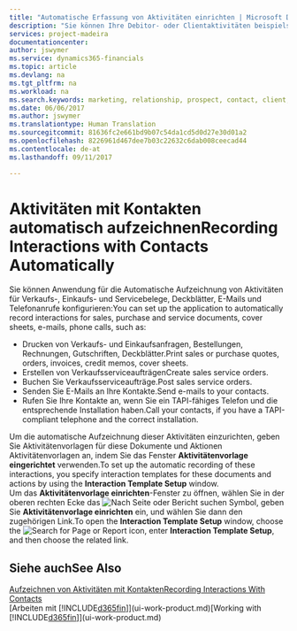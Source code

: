 ```yaml
---
title: "Automatische Erfassung von Aktivitäten einrichten | Microsoft Docs"
description: "Sie können Ihre Debitor- oder Clientaktivitäten beispielsweise Verkaufs-, Einkaufs- und Servicebelege oder Telefongespräche automatisch speichern."
services: project-madeira
documentationcenter: 
author: jswymer
ms.service: dynamics365-financials
ms.topic: article
ms.devlang: na
ms.tgt_pltfrm: na
ms.workload: na
ms.search.keywords: marketing, relationship, prospect, contact, client, customer
ms.date: 06/06/2017
ms.author: jswymer
ms.translationtype: Human Translation
ms.sourcegitcommit: 81636fc2e661bd9b07c54da1cd5d0d27e30d01a2
ms.openlocfilehash: 8226961d467dee7b03c22632c6dab008ceecad44
ms.contentlocale: de-at
ms.lasthandoff: 09/11/2017

---
```

# <a name="recording-interactions-with-contacts-automatically"></a><span data-ttu-id="62d82-103">Aktivitäten mit Kontakten automatisch aufzeichnen</span><span class="sxs-lookup"><span data-stu-id="62d82-103">Recording Interactions with Contacts Automatically</span></span>
<span data-ttu-id="62d82-104">Sie können Anwendung für die Automatische Aufzeichnung von Aktivitäten für Verkaufs-, Einkaufs- und Servicebelege, Deckblätter, E-Mails und Telefonanrufe konfigurieren:</span><span class="sxs-lookup"><span data-stu-id="62d82-104">You can set up the application to automatically record interactions for sales, purchase and service documents, cover sheets, e-mails, phone calls, such as:</span></span>

* <span data-ttu-id="62d82-105">Drucken von Verkaufs- und Einkaufsanfragen, Bestellungen, Rechnungen, Gutschriften, Deckblätter.</span><span class="sxs-lookup"><span data-stu-id="62d82-105">Print sales or purchase quotes, orders, invoices, credit memos, cover sheets.</span></span>
* <span data-ttu-id="62d82-106">Erstellen von Verkaufsserviceaufträgen</span><span class="sxs-lookup"><span data-stu-id="62d82-106">Create sales service orders.</span></span>
* <span data-ttu-id="62d82-107">Buchen Sie Verkaufsserviceaufträge.</span><span class="sxs-lookup"><span data-stu-id="62d82-107">Post sales service orders.</span></span>
* <span data-ttu-id="62d82-108">Senden Sie E-Mails an Ihre Kontakte.</span><span class="sxs-lookup"><span data-stu-id="62d82-108">Send e-mails to your contacts.</span></span>
* <span data-ttu-id="62d82-109">Rufen Sie Ihre Kontakte an, wenn Sie ein TAPI-fähiges Telefon und die entsprechende Installation haben.</span><span class="sxs-lookup"><span data-stu-id="62d82-109">Call your contacts, if you have a TAPI-compliant telephone and the correct installation.</span></span>

<span data-ttu-id="62d82-110">Um die automatische Aufzeichnung dieser Aktivitäten einzurichten, geben Sie Aktivitätenvorlagen für diese Dokumente und Aktionen Aktivitätenvorlagen an, indem Sie das Fenster **Aktivitätenvorlage eingerichtet** verwenden.</span><span class="sxs-lookup"><span data-stu-id="62d82-110">To set up the automatic recording of these interactions, you specify interaction templates for these documents and actions by using the **Interaction Template Setup** window.</span></span>  
<span data-ttu-id="62d82-111">Um das **Aktivitätenvorlage einrichten**-Fenster zu öffnen, wählen Sie in der oberen rechten Ecke das ![Nach Seite oder Bericht suchen](media/ui-search/search_small.png "Search for Page or Report icon") Symbol, geben Sie **Aktivitätenvorlage einrichten** ein, und wählen Sie dann den zugehörigen Link.</span><span class="sxs-lookup"><span data-stu-id="62d82-111">To open the **Interaction Template Setup** window, choose the ![Search for Page or Report](media/ui-search/search_small.png "Search for Page or Report icon") icon, enter **Interaction Template Setup**, and then choose the related link.</span></span>

## <a name="see-also"></a><span data-ttu-id="62d82-112">Siehe auch</span><span class="sxs-lookup"><span data-stu-id="62d82-112">See Also</span></span>
[<span data-ttu-id="62d82-113">Aufzeichnen von Aktivitäten mit Kontakten</span><span class="sxs-lookup"><span data-stu-id="62d82-113">Recording Interactions With Contacts</span></span>](marketing-interactions.md)  
<span data-ttu-id="62d82-114">[Arbeiten mit [!INCLUDE[d365fin](includes/d365fin_md.md)]](ui-work-product.md)</span><span class="sxs-lookup"><span data-stu-id="62d82-114">[Working with [!INCLUDE[d365fin](includes/d365fin_md.md)]](ui-work-product.md)</span></span>  

